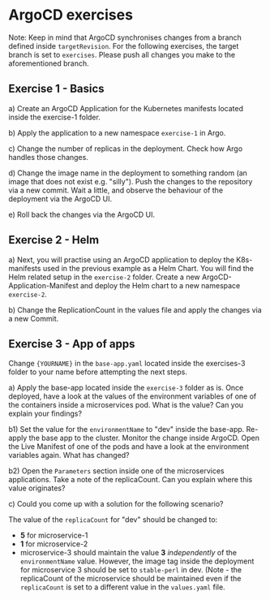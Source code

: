 # ArgoCD exercises

Note: Keep in mind that ArgoCD synchronises changes from a branch defined inside `targetRevision`. For the following exercises, the target branch is set to `exercises`. Please push all changes you make to the aforementioned branch.

## Exercise 1 - Basics
a) Create an ArgoCD Application for the Kubernetes manifests located inside the exercise-1 folder.  

b) Apply the application to a new namespace `exercise-1` in Argo.  

c) Change the number of replicas in the deployment. Check how Argo handles those changes.  

d) Change the image name in the deployment to something random (an image that does not exist e.g. "silly"). Push the changes to the repository via a new commit. Wait a little, and observe the behaviour of the deployment via the ArgoCD UI.

e) Roll back the changes via the ArgoCD UI. 

## Exercise 2 - Helm

a) Next, you will practise using an ArgoCD application to deploy the K8s-manifests used in the previous example as a Helm Chart. You will find the Helm related setup in the `exercise-2` folder. Create a new ArgoCD-Application-Manifest and deploy the Helm chart to a new namespace `exercise-2`.  

b) Change the ReplicationCount in the values file and apply the changes via a new Commit. 

## Exercise 3 - App of apps

Change `{YOURNAME}` in the `base-app.yaml` located inside the exercises-3 folder to your name before attempting the next steps.

a) Apply the base-app located inside the `exercise-3` folder as is. Once deployed, have a look at the values of the environment variables of one of the containers inside a microservices pod. What is the value? Can you explain your findings?  

b1) Set the value for the `environmentName` to "dev" inside the base-app. Re-apply the base app to the cluster. Monitor the change inside ArgoCD. Open the Live Manifest of one of the pods and have a look at the environment variables again. What has changed?  

b2) Open the `Parameters` section inside one of the microservices applications. Take a note of the replicaCount. Can you explain where this value originates?   

c) Could you come up with a solution for the following scenario?

The value of the `replicaCount` for "dev" should be changed to:
 - **5** for microservice-1  
 - **1** for microservice-2
 - microservice-3 should maintain the value **3** *independently* of the `environmentName` value. However, the image tag inside the deployment for microservice 3 should be set to `stable-perl` in dev. (Note - the replicaCount of the microservice should be maintained even if the `replicaCount` is set to a different value in the `values.yaml` file.
